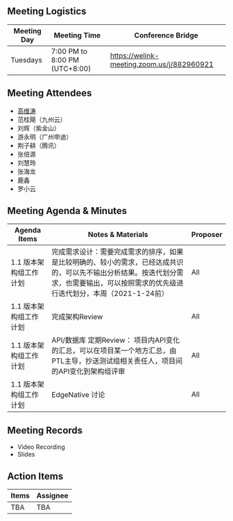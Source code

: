 ## Meeting Logistics

| Meeting Day  |  Meeting Time  | Conference Bridge  |
|---|---|---|
| Tuesdays  | 7:00 PM to 8:00 PM (UTC+8:00)   |  https://welink-meeting.zoom.us/j/882960921  |


## Meeting Attendees
- [高维涛](https://gitee.com/Gao_Victor)
- 范桂飓（九州云）
- 刘辉（紫金山）
- 游永明（广州申迪）
- 荆子耕（腾讯）
- 张倍源
- 刘慧玲
- 张海龙
- 鹿鑫
- 罗小云

## Meeting Agenda & Minutes
|  Agenda Items  |  Notes & Materials   |  Proposer |
|---|---|---|
|  1.1 版本架构组工作计划 | 完成需求设计：需要完成需求的排序，如果是比较明确的、较小的需求，已经达成共识的，可以先不输出分析结果。按迭代划分需求，也需要输出，可以按照需求的优先级进行迭代划分，本周（2021-1-24前） | All |
|  1.1 版本架构组工作计划 | 完成架构Review | All |
|  1.1 版本架构组工作计划 | API/数据库 定期Review： 项目内API变化的汇总，可以在项目某一个地方汇总，由PTL主导，抄送测试组相关责任人，项目间的API变化到架构组评审 | All |
|  1.1 版本架构组工作计划 | EdgeNative 讨论 | All |


## Meeting Records
- Video Recording
- Slides


## Action Items
|  Items | Assignee   |
|---|---|
| TBA  | TBA|TBA



